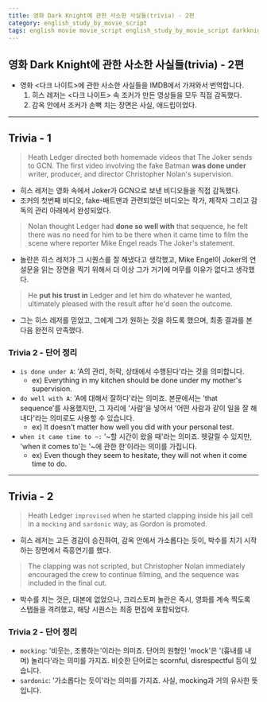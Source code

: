 ```yaml
---
title: 영화 Dark Knight에 관한 사소한 사실들(trivia) - 2편
category: english_study_by_movie_script
tags: english movie movie_script english_study_by_movie_script darkknight
---
```


## 영화 Dark Knight에 관한 사소한 사실들(trivia) - 2편

- 영화 <다크 나이트>에 관한 사소한 사실들을 IMDB에서 가져와서 번역합니다. 
  1) 히스 레저는 <다크 나이트> 속 조커가 만든 영상들을 모두 직접 감독했다. 
  2) 감옥 안에서 조커가 손뼉 치는 장면은 사실, 애드립이었다. 

---

## Trivia - 1

> Heath Ledger directed both homemade videos that The Joker sends to GCN. The first video involving the fake Batman **was done under** writer, producer, and director Christopher Nolan's supervision. 

- 히스 레저는 영화 속에서 Joker가 GCN으로 보낸 비디오들을 직접 감독했다. 
- 조커의 첫번째 비디오, fake-배트맨과 관련되었던 비디오는 작가, 제작자 그리고 감독의 관리 아래에서 완성되었다.

> Nolan thought Ledger had **done so well with** that sequence, he felt there was no need for him to be there when it came time to film the scene where reporter Mike Engel reads The Joker's statement. 

- 놀란은 히스 레저가 그 시퀀스를 잘 해냈다고 생각했고, Mike Engel이 Joker의 연설문을 읽는 장면을 찍기 위해서 더 이상 그가 거기에 머무를 이유가 없다고 생각했다.

> He **put his trust in** Ledger and let him do whatever he wanted, ultimately pleased with the result after he'd seen the outcome.

- 그는 히스 레저를 믿었고, 그에게 그가 원하는 것을 하도록 했으며, 최종 결과를 본 다음 완전히 만족했다. 

### Trivia 2 - 단어 정리

- `is done under A`: 'A의 관리, 허락, 상태에서 수행된다'라는 것을 의미합니다.
  - ex) Everything in my kitchen should be done under my mother's supervision.
- `do well with A`: 'A에 대해서 잘하다'라는 의미죠. 본문에서는 'that sequence'를 사용했지만, 그 자리에 '사람'을 넣어서 '어떤 사람과 같이 일을 잘 해내다'라는 의미로도 사용할 수 있습니다.
  - ex) It doesn't matter how well you did with your personal test. 
- `when it came time to ~:` '~할 시간이 왔을 때'라는 의미죠. 헷갈릴 수 있지만, 'when it comes to'는 '~에 관한 한'이라는 의미를 가집니다.
  - ex) Even though they seem to hesitate, they will not when it come time to do. 

---

## Trivia - 2

> Heath Ledger `improvised` when he started clapping inside his jail cell in a `mocking` and `sardonic` way, as Gordon is promoted. 

- 히스 레저는 고든 경감이 승진하여, 감옥 안에서 가소롭다는 듯이, 박수를 치기 시작하는 장면에서 즉흥연기를 했다. 

> The clapping was not scripted, but Christopher Nolan immediately encouraged the crew to continue filming, and the sequence was included in the final cut.

- 박수를 치는 것은, 대본에 없었으나, 크리스토퍼 놀란은 즉시, 영화를 계속 찍도록 스탭들을 격려했고, 해당 시퀀스는 최종 편집에 포함되었다.

### Trivia 2 - 단어 정리

- `mocking`: '비웃는, 조롱하는'이라는 의미죠. 단어의 원형인 'mock'은 '(흉내를 내며) 놀리다'라는 의미를 가지죠. 비슷한 단어로는 scornful, disrespectful 등이 있습니다.
- `sardonic`: '가소롭다는 듯이'라는 의미를 가지죠. 사실, mocking과 거의 유사한 뜻입니다.

